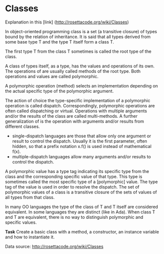 # Classes
Explanation in this [link] (http://rosettacode.org/wiki/Classes)

In object-oriented programming class is a set (a transitive closure) of types bound by the relation of inheritance. It is said that all types derived from some base type T and the type T itself form a class T.

The first type T from the class T sometimes is called the root type of the class.

A class of types itself, as a type, has the values and operations of its own. The operations of are usually called methods of the root type. Both operations and values are called polymorphic.

A polymorphic operation (method) selects an implementation depending on the actual specific type of the polymorphic argument.

The action of choice the type-specific implementation of a polymorphic operation is called dispatch. Correspondingly, polymorphic operations are often called dispatching or virtual. Operations with multiple arguments and/or the results of the class are called multi-methods. A further generalization of is the operation with arguments and/or results from different classes.

* single-dispatch languages are those that allow only one argument or result to control the dispatch. Usually it is the first parameter, often hidden, so that a prefix notation x.f() is used instead of mathematical f(x).
* multiple-dispatch languages allow many arguments and/or results to control the dispatch.

A polymorphic value has a type tag indicating its specific type from the class and the corresponding specific value of that type. This type is sometimes called the most specific type of a [polymorphic] value. The type tag of the value is used in order to resolve the dispatch. The set of polymorphic values of a class is a transitive closure of the sets of values of all types from that class.

In many OO languages the type of the class of T and T itself are considered equivalent. In some languages they are distinct (like in Ada). When class T and T are equivalent, there is no way to distinguish polymorphic and specific values.


**Task**
Create a basic class with a method, a constructor, an instance variable and how to instantiate it. 

Data source: http://rosettacode.org/wiki/Classes
